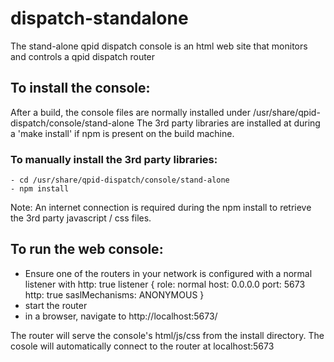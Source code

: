# dispatch-standalone
The stand-alone qpid dispatch console is an html web site that monitors and controls a qpid dispatch router

## To install the console:

  After a build, the console files are normally installed under /usr/share/qpid-dispatch/console/stand-alone
  The 3rd party libraries are installed at during a 'make install' if npm is present on the build machine.

  ### To manually install the 3rd party libraries:
    - cd /usr/share/qpid-dispatch/console/stand-alone
    - npm install

Note: An internet connection is required during the npm install to retrieve the 3rd party javascript / css files.

## To run the web console:
- Ensure one of the routers in your network is configured with a normal listener with http: true
listener {
    role: normal
    host: 0.0.0.0
    port: 5673
    http: true
    saslMechanisms: ANONYMOUS
}
- start the router
- in a browser, navigate to http://localhost:5673/

The router will serve the console's html/js/css from the install directory.
The cosole will automatically connect to the router at localhost:5673



